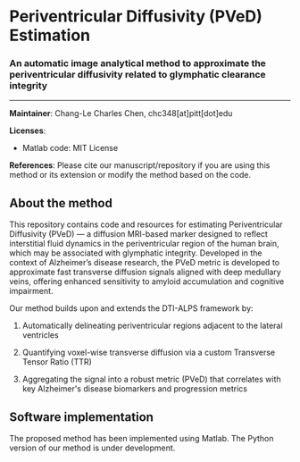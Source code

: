 # Periventricular Diffusivity (PVeD) Estimation
### An automatic image analytical method to approximate the periventricular diffusivity related to glymphatic clearance integrity
--------
**Maintainer**: Chang-Le Charles Chen, chc348[at]pitt[dot]edu

**Licenses**: 
- Matlab code: MIT License

**References**: Please cite our manuscript/repository if you are using this method or its extension or modify the method based on the code.

<div id='id-section1'/>

## About the method
This repository contains code and resources for estimating Periventricular Diffusivity (PVeD) — a diffusion MRI-based marker designed to reflect interstitial fluid dynamics in the periventricular region of the human brain, which may be associated with glymphatic integrity. Developed in the context of Alzheimer’s disease research, the PVeD metric is developed to approximate fast transverse diffusion signals aligned with deep medullary veins, offering enhanced sensitivity to amyloid accumulation and cognitive impairment.

Our method builds upon and extends the DTI-ALPS framework by:  
1. Automatically delineating periventricular regions adjacent to the lateral ventricles  

2. Quantifying voxel-wise transverse diffusion via a custom Transverse Tensor Ratio (TTR)  

3. Aggregating the signal into a robust metric (PVeD) that correlates with key Alzheimer's disease biomarkers and progression metrics  

## Software implementation
The proposed method has been implemented using Matlab. The Python version of our method is under development.

